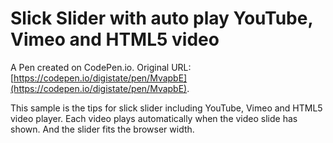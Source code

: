 # Slick Slider with auto play YouTube, Vimeo and HTML5 video

A Pen created on CodePen.io. Original URL: [https://codepen.io/digistate/pen/MvapbE](https://codepen.io/digistate/pen/MvapbE).

This sample is the tips for slick slider including YouTube, Vimeo and HTML5 video  player.
Each video plays automatically when the video slide has shown. And the slider fits the browser width.
